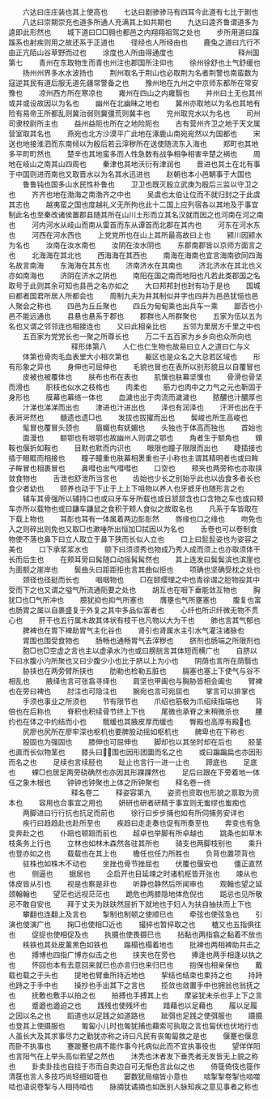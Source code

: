 <!-- { "loadSidebar": true } -->
　　六达曰庄庄装也其上使高也
　　七达曰剧骖骖马有四耳今此道有七比于剧也
　　八达曰崇期崇充也道多所通人充满其上如共期也
　　九达曰逵齐鲁谓道多为逵即此形然也
　　城下道曰□□翱也都邑之内翔翔祖驾之处也
　　步所用道曰蹊蹊系也射疾则用之故还系于正道也
　　径经也人所经由也
　　鹿兔之道曰亢行不由正亢陌山谷草野而过也
　　涂度也人所由得通度也
　　
　　
　　
　　释州国第七
　　青州在东取物生而青也州注也郡国所注仰也
　　徐州徐舒也土气舒缓也
　　扬州州界多水水波扬也
　　荆州取名于荆山也必取荆为名者荆警也南蛮数为寇逆其民有道后服无道先疆常警备之也
　　豫州地在九州之中京师东都所在常安豫也
　　凉州西方所在寒凉也
　　雍州在四山之内雍翳也
　　并州曰土无也其州或并或设故因以为名也
　　幽州在北幽昧之地也
　　冀州亦取地以为名也其地有险有易帝王所都乱则冀治弱则冀彊荒则冀丰也
　　兖州取兖水以为名也
　　司州司隶校尉所主也
　　益州益阨也所在之地险阨也
　　古有营州齐卫之地于天文属营室取其名也
　　燕宛也北方沙漠平广此地在涿鹿山南宛宛然以为国都也
　　宋送也地接淮泗而东南倾以为殷后若云滓秽所在送使随流东入海也
　　郑町也其地多平町町然也
　　楚辛也其地蛮多而人性急数有战争相争相害辛楚之祸也
　　周地在岐山之南其山四周也
　　秦津也其地沃衍有津润也
　　晋进也其土在北有事于中国则进而南也又取晋水以为名其水迅进也
　　赵朝也本小邑朝事于大国也
　　鲁鲁钝也国多山水民性朴鲁也
　　卫卫也既灭殷立武庚为殷后三监以守卫之也
　　齐齐也地在渤海之南渤齐之中也
　　吴虞也太伯让位而不就归封之于此虞其志也
　　越夷蛮之国也度越礼义无所拘也此十二国上应列宿各以其地及于事宜制此名也至秦改诸侯置郡县随其所在山川土形而立其名汉就而因之也河南在河之南也
　　河内河水从岐山而南从雷首而东从谭首而北郡在其内也
　　河东在河水东也
　　河西在河水西也
　　上党党所也在山上其所最高故曰上也
　　颍川因颍水为名也
　　汝南在汝水南也
　　汝阴在汝水阴也
　　东郡南郡皆以京师方面言之也
　　北海海在其北也
　　西海海在其西也
　　南海在海南也宜言海南欲同四海名故言南海
　　东海海在其东也
　　济南济水在其南也
　　济北济水在其北也义亦如南海也
　　济阴在济水之阴也
　　南阳在国之南而地阳也凡若此类郡国之名取号于此则其余可知也县邑之名亦如之
　　大曰邦邦封也封有功于是也
　　国城曰都者国君所居人所都会也
　　周制九夫为井其制似井字也四井为邑邑犹悒也邑人聚会之称也
　　四邑为丘丘聚也
　　四丘为甸甸乘也出兵车一乘
　　鄙否也小邑不能远通也
　　县悬也悬系于郡也
　　郡群也人所群聚也
　　五家为伍以五为名也又谓之邻邻连也相接连也
　　又曰此相亲比也
　　五邻为里居方千里之中也
　　五百家为党党长也一聚之所尊长也
　　万二千五百家为乡乡向也众所向也
　　
　　
　　
　　释形体第八
　　人仁也仁生物也故易曰立人之道曰仁与义
　　体第也骨肉毛血表里大小相次第也
　　躯区也是众名之大总若区域也
　　形有形象之异也
　　身伸也可屈伸也
　　毛貌也冒也在表所以别形貌且以自覆冒也
　　皮被也被覆体也
　　肤布也布在表也
　　肌懻也肤幕坚懻也
　　骨滑也骨坚而滑也
　　胑枝也似水之枝格也
　　肉柔也
　　筋力也肉中之力气之元也靳固于身形也
　　膜幕也幕络一体也
　　血濊也出于肉流而濊濊也
　　脓醲也汁醲厚也
　　汁涕也涕涕而出也
　　津进也汁进出也
　　泽也有润泽也
　　汗涆也出在于表涆涆然也
　　髓遗也遗□也
　　发拔也拔擢而出也
　　鬓峻也所生高峻也
　　髦冒也覆冒头颈也
　　眉媚也有妩媚也
　　头独也于体高而独也
　　首始也
　　面漫也
　　额鄂也有垠鄂也故幽州人则谓之鄂也
　　角者生于额角也
　　頞鞍也偃折如鞍也
　　目默也默而内识也
　　眼限也瞳子限限而出也
　　睫插接也插于眼眶而相接也
　　瞳子瞳重也肤幕相褁重也子小称也主谓其精明者也或曰眸子眸冒也相裹冒也
　　鼻嘒也出气嘒嘒也
　　口空也
　　颊夹也两旁称也亦取挟敛食物也
　　舌泄也舒泄所当言也
　　齿始也少长之别始乎此也以齿食多者长也食少者幼也
　　颐养也动于下止于上上下咀物以养人也牙摅牙也随形言之也
　　辅车其骨强所以辅持口也或曰牙车牙所载也或日颔颔含也口含物之车也或曰颊车亦所以载物也或曰鼸车鼸鼠之食积于颊人食似之故取名也
　　凡系于车皆取在下载上物也
　　耳耏也耳有一体属着两边耏耏然
　　唇缘也口之缘也
　　吻免也入之则碎出则免也又取□也漱唾所出恒加□拭因以为名也
　　舌卷也可以卷制食物使不落也鼻下曰立人取立于鼻下狭而长似人立也
　　口上曰髭髭姿也为姿容之美也
　　口下承浆浆水也
　　颐下曰须须秀也物成乃秀人成而须上也亦取须体干长而后生也
　　在颊耳旁曰髯随口动摇髯髯然也
　　其上连发曰鬓鬓滨也滨崖也为面额之崖岸也
　　鬓曲头曰距距拒也言其曲似拒也
　　项确也坚确受枕之处也
　　颈径也径挺而长也
　　咽咽物也
　　□在颐缨理之中也青徐谓之脰物投其中受而下之也又谓之嗌气所流通阨要之处也
　　胡互也在咽下垂能敛互物也
　　胸犹□也□气所冲也
　　臆犹抑也抑气所塞也
　　膺壅也气所壅塞也
　　腹复也富也肠胃之属以自裹盛复于外复之其中多品似富者也
　　心纤也所识纤微无物不贯心也
　　肝干也五行属木故其体状有枝干也凡物以大为干也
　　肺也言其气郁也
　　脾裨也在胃下裨助胃气主化谷也
　　肾引也肾属水主引水气灌注诸脉也
　　胃围也围受食物也
　　肠畅也通畅胃气去滓秽也
　　脐剂也肠端之所限剂也
　　胞□也□空虚之言也主以虚承水汋也或曰膀胱言其体短而横广也
　　自脐以下曰水腹小汋所聚也又曰少腹少小也比于脐以上为小也
　　阴荫也言所在荫翳也
　　胁挟也在两旁臂所挟也
　　肋勒也检勒五脏也
　　膈塞也塞上下使气与谷不相乱也
　　腋绎也言可张翕寻绎也
　　肩坚也甲阖也与胸胁皆相会阖也
　　臂裨也在旁曰裨也
　　肘注也可隐注也
　　腕宛也言可宛屈也
　　掌言可以排掌也
　　手须也事业之所须也
　　节有限节也
　　爪绍也筋极为爪绍续指端也
　　背倍也在后称也
　　脊积也积续骨节终上下也
　　尾微也承脊之末稍微杀也
　　腰约也在体之中约结而小也
　　髋缓也其腋皮厚而缓也
　　臀殿也高厚有殿也
　　尻廖也尻所在廖牢深也枢机也要脾股动摇如枢机也
　　髀卑也在下称也
　　股固也为强固也
　　膝伸也可屈伸也
　　脚却也以其坐时却在后也
　　胫茎也直而长似物茎也
　　膝头曰围也因形团圜而名之也
　　或曰蹁蹁扁也亦因形而名之也
　　足续也言续胫也
　　趾止也言行一进一止也
　　蹄底也
　　足底也
　　蜾□也居足两旁硗确然也亦因其形踝踝然也
　　足后曰跟在下旁着地一体任之象木根也
　　钟钟也钟聚也上体之所钟聚也
　　释名卷一终
　　
　　
　　
　　释名卷二
　　释姿容第九
　　姿资也资取也形貌之禀取为资本也
　　容用也合事宜之用也
　　妍研也研者研精于事宜则无蚩缪也蚩痴也
　　两脚进曰行行抗也抗足而前也
　　徐行曰步步捕也如有所伺捕务安详也
　　疾行曰趋趋赴也赴所至也
　　疾趋曰走走奏也促有所奏至也
　　奔变也有急变奔赴之也
　　仆踣也顿踣而前也
　　超卓也举脚有所卓越也
　　跳条也如草木枝条务上行也
　　立林也如林木森然各驻其所也
　　骑支也两脚枝别也
　　乘升也登亦如之也
　　载载也在其上也
　　檐任也任力所胜也
　　负背也置项背也
　　驻株也如株木不动也
　　坐挫也骨节挫屈也
　　伏覆也偃安也
　　僵正直然也
　　侧逼也
　　据居也
　　企启开也目延竦之时诸机枢皆开张也
　　竦从也体皮皆从引也
　　视是也察是非也
　　听静也静然后所闻审也
　　观翰也望之延颈翰翰也
　　望茫也远视茫茫也
　　跪危也两膝隐地体危倪也
　　跽忌也见所敬忌不敢自安也
　　拜于丈夫为趺趺然屈折下就地也于妇人为扶自抽扶而上下也
　　攀翻也连翻上及言也
　　掣制也制顿之使顺巳也
　　牵弦也使弦急也
　　引演也使演广也
　　掬□也使相□近也
　　撮捽也暂捽取之也
　　樝又也五指俱往也
　　促捉也使相促及也
　　执摄也使畏摄巳也
　　拈黏也两指翕之黏着不放也
　　柣铁也其处皮薰黑色如铁也
　　蹋榻也榻着地也
　　批裨也两相裨助共击之也
　　搏博也四指广博亦似击之也
　　挟夹也在旁也
　　捧逢也两手相逢以执之也
　　怀回也本有去意回来就巳也亦言归也来归巳也
　　抱保也相亲保也
　　戴载也载之于头也
　　提地也臂垂所持近地也
　　挈结也结束也束持之也
　　持跱也跱之于手中也
　　操抄也手出其下之言也
　　揽敛也敛置手中也拥翁也翁抚之也
　　抚敷也敷手以拍之也
　　拍搏也手搏其上也
　　摩娑犹未杀也手上下之言也
　　蹙遒也遒迫之也
　　践残也使残坏也
　　踖藉也以足藉也
　　履以足履之因以名之也
　　蹈道也以足践之如道路也
　　跐弭也足践之使弭服也
　　蹑摄也登其上使摄服也
　　匍匐小儿时也匍犹捕也藉索可执取之言也匐伏也伏地行也人虽长大及其求事尽力之勤犹亦称之诗曰凡民有丧匍匐救之是也
　　偃蹇也偃息而卧不执事也
　　蹇跛蹇也病不能作事今托病似此而不宜执事役也
　　望佯佯阳也言阳气在上举头高似若望之然也
　　沐秃也沐者发下垂秃者无发皆无上貌之称也
　　卦卖卦挂也自挂于市而自卖边自可无惭色言此似之也
　　倚簁倚伎也簁作清簁也言人多技巧尚轻细如簁也
　　窭数犹局缩皆小意也
　　啮掣掣卷掣也啮噬啮也语说卷掣与人相持啮也
　　脉摘犹谲摘也如医别人脉知疾之意见事者之称也
